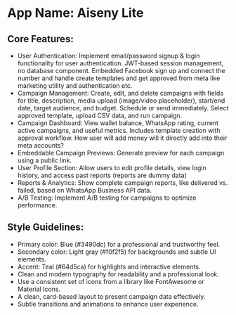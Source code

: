 # **App Name**: Aiseny Lite

## Core Features:

- User Authentication: Implement email/password signup & login functionality for user authentication. JWT-based session management, no database component. Embedded Facebook sign up and connect the number and handle create templates and get approved from meta like marketing utility and authentication etc.
- Campaign Management: Create, edit, and delete campaigns with fields for title, description, media upload (image/video placeholder), start/end date, target audience, and budget. Schedule or send immediately. Select approved template, upload CSV data, and run campaign.
- Campaign Dashboard: View wallet balance, WhatsApp rating, current active campaigns, and useful metrics.  Includes template creation with approval workflow. How user will add money will it directly add into their meta accounts?
- Embeddable Campaign Previews: Generate preview for each campaign using a public link.
- User Profile Section: Allow users to edit profile details, view login history, and access past reports (reports are dummy data)
- Reports & Analytics: Show complete campaign reports, like delivered vs. failed, based on WhatsApp Business API data.
- A/B Testing: Implement A/B testing for campaigns to optimize performance.

## Style Guidelines:

- Primary color: Blue (#3490dc) for a professional and trustworthy feel.
- Secondary color: Light gray (#f0f2f5) for backgrounds and subtle UI elements.
- Accent: Teal (#64d5ca) for highlights and interactive elements.
- Clean and modern typography for readability and a professional look.
- Use a consistent set of icons from a library like FontAwesome or Material Icons.
- A clean, card-based layout to present campaign data effectively.
- Subtle transitions and animations to enhance user experience.